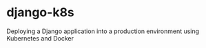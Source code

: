 # django-k8s
Deploying a Django application into a production environment using Kubernetes and Docker

